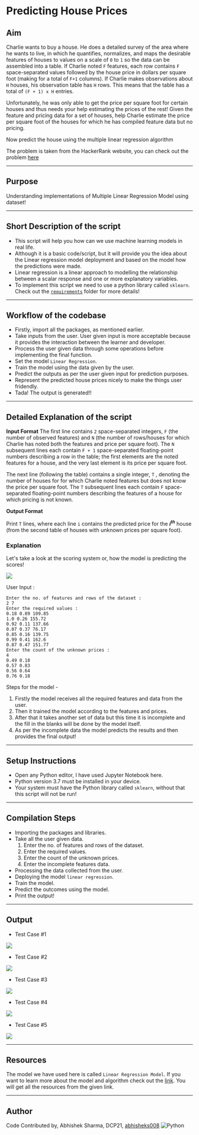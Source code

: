 # Predicting House Prices


## Aim
Charlie wants to buy a house. He does a detailed survey of the area where he wants to live, in which he quantifies, normalizes, and maps the desirable features of houses to values on a scale of `0` to `1` so the data can be assembled into a table. If Charlie noted `F` features, each row contains `F` space-separated values followed by the house price in dollars per square foot (making for a total of `F+1` columns). If Charlie makes observations about `H` houses, his observation table has `H` rows. This means that the table has a total of `(F + 1) x H` entries.

Unfortunately, he was only able to get the price per square foot for certain houses and thus needs your help estimating the prices of the rest! Given the feature and pricing data for a set of houses, help Charlie estimate the price per square foot of the houses for which he has compiled feature data but no pricing.

Now predict the house using the multiple linear regression algorithm

The problem is taken from the HackerRank website, you can check out the problem [here](https://www.hackerrank.com/challenges/predicting-house-prices/problem)

*************************************
## Purpose
Understanding implementations of Multiple Linear Regression Model using dataset!
*************************************
## Short Description of the script
- This script will help you how can we use machine learning models in real life.
- Although it is a basic code/script, but it will provide you the idea about the Linear regression model deployment and based on the model how the predictions were made.
- Linear regression is a linear approach to modelling the relationship between a scalar response and one or more explanatory variables. 
- To implement this script we need to use a python library called `sklearn`. Check out the [`requirements`](https://github.com/abhisheks008/PyAlgo-Tree/blob/patch-2/Machine%20Learning/Predicting%20House%20Prices/requirements.txt) folder for more details!
***************************************
## Workflow of the codebase
- Firstly, import all the packages, as mentioned earlier.
- Take inputs from the user. User given input is more acceptable because it provides the interaction between the learner and developer.
- Process the user given data through some operations before implementing the final function.
- Set the model `Linear Regression`.
- Train the model using the data given by the user.
- Predict the outputs as per the user given input for prediction purposes.
- Represent the predicted house prices nicely to make the things user fridendly.
- Tada! The output is generated!!
***************************************
## Detailed Explanation of the script
**Input Format**
The first line contains `2` space-separated integers, `F` (the number of observed features) and `N` (the number of rows/houses for which Charlie has noted both the features and price per square foot).
The `N` subsequent lines each contain `F + 1` space-separated floating-point numbers describing a row in the table; the first  elements are the noted features for a house, and the very last element is its price per square foot.

The next line (following the table) contains a single integer, `T` , denoting the number of houses for for which Charlie noted features but does not know the price per square foot.
The `T` subsequent lines each contain `F` space-separated floating-point numbers describing the features of a house for which pricing is not known.


**Output Format**

Print `T` lines, where each line `i` contains the predicted price for the **_i<sup>th</sup>_** house (from the second table of houses with unknown prices per square foot).

### Explanation
Let's take a look at the scoring system or, how the model is predicting the scores!

![](https://github.com/abhisheks008/PyAlgo-Tree/blob/patch-2/Machine%20Learning/Predicting%20House%20Prices/Images/lin6.png)

User Input :

```
Enter the no. of features and rows of the dataset : 
2 7
Enter the required values : 
0.18 0.89 109.85
1.0 0.26 155.72
0.92 0.11 137.66
0.07 0.37 76.17
0.85 0.16 139.75
0.99 0.41 162.6
0.87 0.47 151.77
Enter the count of the unknown prices : 
4
0.49 0.18
0.57 0.83
0.56 0.64
0.76 0.18
```
Steps for the model -
1. Firstly the model receives all the required features and data from the user.
2. Then it trained the model according to the features and prices.
3. After that it takes another set of data but this time it is incomplete and the fill in the blanks will be done by the model itself.
4. As per the incomplete data the model predicts the results and then provides the final output!


************************************************************************
## Setup Instructions
- Open any Python editor, I have used Jupyter Notebook here.
- Python version 3.7 must be installed in your device.
- Your system must have the Python library called `sklearn`, without that this script will not be run!

************************************************************************
## Compilation Steps
- Importing the packages and libraries.
- Take all the user given data.
  1. Enter the no. of features and rows of the dataset.
  2. Enter the required values.
  3. Enter the count of the unknown prices.
  4. Enter the incomplete features data.
- Processing the data collected from the user.
- Deploying the model `linear regression`.
- Train the model.
- Predict the outcomes using the model.
- Print the output!
************************************************************************
## Output
- Test Case #1

![](https://github.com/abhisheks008/PyAlgo-Tree/blob/patch-2/Machine%20Learning/Predicting%20House%20Prices/Images/lin1.png)

- Test Case #2

![](https://github.com/abhisheks008/PyAlgo-Tree/blob/patch-2/Machine%20Learning/Predicting%20House%20Prices/Images/lin2.png)

- Test Case #3

![](https://github.com/abhisheks008/PyAlgo-Tree/blob/patch-2/Machine%20Learning/Predicting%20House%20Prices/Images/lin3.png)

- Test Case #4

![](https://github.com/abhisheks008/PyAlgo-Tree/blob/patch-2/Machine%20Learning/Predicting%20House%20Prices/Images/lin4.png)

- Test Case #5

![](https://github.com/abhisheks008/PyAlgo-Tree/blob/patch-2/Machine%20Learning/Predicting%20House%20Prices/Images/lin5.png)

------------------------------------------------
## Resources

The model we have used here is called `Linear Regression Model`. If you want to learn more about the model and algorithm check out the [link](https://scikit-learn.org/stable/modules/generated/sklearn.linear_model.LinearRegression.html). You will get all the resources from the given link.

------------------------------------------------
## Author
Code Contributed by, Abhishek Sharma, DCP21, [abhisheks008](https://github.com/abhisheks008) 
<img alt="Python" src="https://img.shields.io/badge/python%20-%2314354C.svg?&style=for-the-badge&logo=python&logoColor=white"/>
